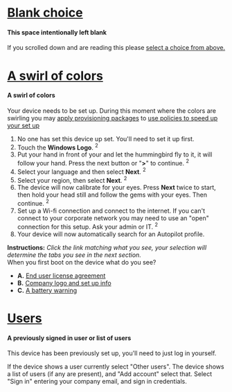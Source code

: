 # [Blank choice](#tab/firstBlank)

#### This space intentionally left blank

If you scrolled down and are reading this please [select a choice from above.](#set-up-flows)

# [A swirl of colors](#tab/OOBEswirl)

#### A swirl of colors

Your device needs to be set up. During this moment where the colors are swirling you may [apply provisioning packages](./hololens-provisioning.md) to [use policies to speed up your set up](#use-policies-to-speed-up-your-set-up)

1. No one has set this device up set. You'll need to set it up first.
1. Touch the **Windows Logo**. <sup>2</sup>
1. Put your hand in front of your and let the hummingbird fly to it, it will follow your hand. Press the next button or "**>**" to continue. <sup>2</sup>
1. Select your language and then select **Next**. <sup>2</sup>
1. Select your region, then select **Next**. <sup>2</sup>
1. The device will now calibrate for your eyes. Press **Next** twice to start, then hold your head still and follow the gems with your eyes. Then continue. <sup>2</sup>
1. Set up a Wi-fi connection and connect to the internet. If you can't connect to your corporate network you may need to use an "open" connection for this setup. Ask your admin or IT. <sup>2</sup>
1. Your device will now automatically search for an Autopilot profile.

**Instructions:** *Click the link matching what you see, your selection will determine the tabs you see in the next section.*
<br> When you first boot on the device what do you see?

- **A.** [End user license agreement](#end-user-license-agreement-1)
- **B.** [Company logo and set up info](#end-user-license-agreement-1)
- **C.** [A battery warning](#end-user-license-agreement-1)

# [Users](#tab/Users)

#### A previously signed in user or list of users

This device has been previously set up, you'll need to just log in yourself.

If the device shows a user currently select "Other users".
The device shows a list of users (if any are present), and "Add account" select that.
Select "Sign in" entering your company email, and sign in credentials.
